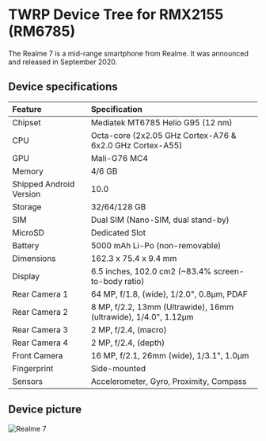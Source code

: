 # TWRP Device Tree for RMX2155 (RM6785)

The Realme 7 is a mid-range smartphone from Realme. It was announced and released in September 2020.

## Device specifications

| Feature                 | Specification                                                   |
| :---------------------- | :---------------------------------------------------------------|
| Chipset                 | Mediatek MT6785 Helio G95 (12 nm)                               |
| CPU                     | Octa-core (2x2.05 GHz Cortex-A76 & 6x2.0 GHz Cortex-A55)        |
| GPU                     | Mali-G76 MC4                                                    |
| Memory                  | 4/6 GB                                                          |
| Shipped Android Version | 10.0                                                            |
| Storage                 | 32/64/128 GB                                                    |
| SIM                     | Dual SIM (Nano-SIM, dual stand-by)                              |
| MicroSD                 | Dedicated Slot                                                  |
| Battery                 | 5000 mAh Li-Po (non-removable)                                  |
| Dimensions              | 162.3 x 75.4 x 9.4 mm                                           |
| Display                 | 6.5 inches, 102.0 cm2 (~83.4% screen-to-body ratio)             |
| Rear Camera 1           | 64 MP, f/1.8, (wide), 1/2.0", 0.8µm, PDAF                       |
| Rear Camera 2           | 8 MP, f/2.2, 13mm (Ultrawide), 16mm (ultrawide), 1/4.0", 1.12µm |
| Rear Camera 3           | 2 MP, f/2.4, (macro)                                            |
| Rear Camera 4           | 2 MP, f/2.4, (depth)                                            |
| Front Camera            | 16 MP, f/2.1, 26mm (wide), 1/3.1", 1.0µm                        |
| Fingerprint             | Side-mounted                                                    |
| Sensors                 | Accelerometer, Gyro, Proximity, Compass                         |

## Device picture

![Realme 7](https://fdn2.gsmarena.com/vv/pics/realme/realme-7-1.jpg)
